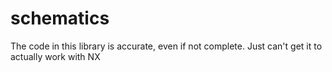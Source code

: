# schematics

The code in this library is accurate, even if not complete.
Just can't get it to actually work with NX
